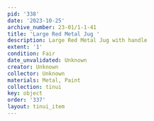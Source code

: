 ```yaml
---
pid: '338'
date: '2023-10-25'
archive_number: 23-01/1-1-41
title: 'Large Red Metal Jug '
description: Large Red Metal Jug with handle
extent: '1'
condition: Fair
date_unvalidated: Unknown
creator: Unknown
collector: Unknown
materials: Metal, Paint
collection: tinui
key: object
order: '337'
layout: tinui_item
---
```

